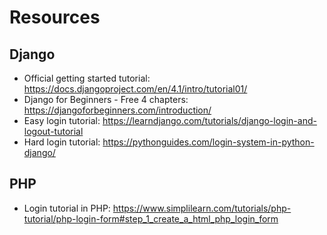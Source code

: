 # Resources

## Django
- Official getting started tutorial: https://docs.djangoproject.com/en/4.1/intro/tutorial01/
- Django for Beginners - Free 4 chapters: https://djangoforbeginners.com/introduction/
- Easy login tutorial: https://learndjango.com/tutorials/django-login-and-logout-tutorial
- Hard login tutorial: https://pythonguides.com/login-system-in-python-django/

## PHP
- Login tutorial in PHP: https://www.simplilearn.com/tutorials/php-tutorial/php-login-form#step_1_create_a_html_php_login_form
